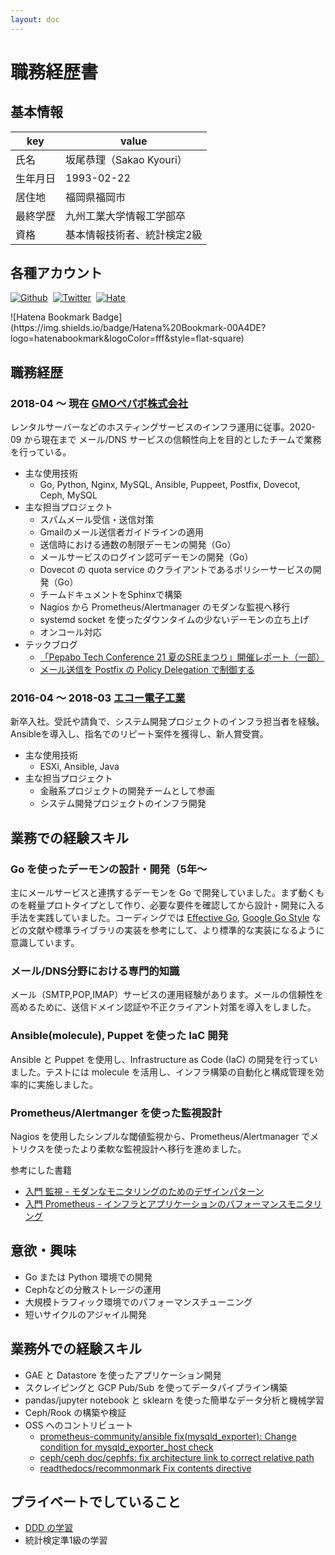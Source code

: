 ```yaml
---
layout: doc
---
```


# 職務経歴書

## 基本情報

|key|value|
|---|---|
|氏名|坂尾恭理（Sakao Kyouri）|
|生年月日|1993-02-22|
|居住地|福岡県福岡市|
|最終学歴|九州工業大学情報工学部卒|
|資格| 基本情報技術者、統計検定2級|


## 各種アカウント

<p style="display: flex; gap: 8px; flex-wrap: wrap;">
  <a href="https://github.com/molpako" target="_blank"><img alt="Github" src="https://img.shields.io/badge/molpako-%2312100E.svg?&style=flat-square&logo=Github&logoColor=white" /></a>
  <a href="https://x.com/molpako" target="_blank"><img alt="Twitter" src="https://img.shields.io/badge/@molpako-%231DA1F2.svg?&style=flat-square&logo=twitter&logoColor=white" /></a>
  <a href="https://molpako.hatenablog.com/" target="_blank"><img alt="Hate" src="https://img.shields.io/badge/molpako-00A4DE.svg?&style=flat-square&logo=hatenabookmark&logoColor=white" /></a>
</p>
![Hatena Bookmark Badge](https://img.shields.io/badge/Hatena%20Bookmark-00A4DE?logo=hatenabookmark&logoColor=fff&style=flat-square)

## 職務経歴

### 2018-04 〜 現在 [GMOペパボ株式会社](https://pepabo.com/)

レンタルサーバーなどのホスティングサービスのインフラ運用に従事。2020-09 から現在まで メール/DNS サービスの信頼性向上を目的としたチームで業務を行っている。

- 主な使用技術
    - Go, Python, Nginx, MySQL, Ansible, Puppeet, Postfix, Dovecot, Ceph, MySQL
- 主な担当プロジェクト
    - スパムメール受信・送信対策
    - Gmailのメール送信者ガイドラインの適用
    - 送信時における通数の制限デーモンの開発（Go）
    - メールサービスのログイン認可デーモンの開発（Go）
    - Dovecot の quota service のクライアントであるポリシーサービスの開発（Go）
    - チームドキュメントをSphinxで構築
    - Nagios から Prometheus/Alertmanager のモダンな監視へ移行
    - systemd socket を使ったダウンタイムの少ないデーモンの立ち上げ
    - オンコール対応
- テックブログ
    - [「Pepabo Tech Conference 21 夏のSREまつり」開催レポート（一部）](https://tech.pepabo.com/2023/09/20/pepabotech/)
    - [メール送信を Postfix の Policy Delegation で制御する](https://tech.pepabo.com/2023/05/29/hosting-mre-policy-delegation/)


### 2016-04 〜 2018-03 [エコー電子工業](https://echo.e-aera.jp/)

新卒入社。受託や請負で、システム開発プロジェクトのインフラ担当者を経験。Ansibleを導入し、指名でのリピート案件を獲得し、新人賞受賞。

- 主な使用技術
    - ESXi, Ansible, Java
- 主な担当プロジェクト
    - 金融系プロジェクトの開発チームとして参画
    - システム開発プロジェクトのインフラ開発


## 業務での経験スキル

###  Go を使ったデーモンの設計・開発（5年〜

主にメールサービスと連携するデーモンを Go で開発していました。まず動くものを軽量プロトタイプとして作り、必要な要件を確認してから設計・開発に入る手法を実践していました。コーディングでは [Effective Go](https://go.dev/doc/effective_go), [Google Go Style](https://google.github.io/styleguide/go/) などの文献や標準ライブラリの実装を参考にして、より標準的な実装になるように意識しています。


### メール/DNS分野における専門的知識

メール（SMTP,POP,IMAP）サービスの運用経験があります。メールの信頼性を高めるために、送信ドメイン認証や不正クライアント対策を導入をしました。


### Ansible(molecule), Puppet を使った IaC 開発

Ansible と Puppet を使用し、Infrastructure as Code (IaC) の開発を行っていました。テストには molecule を活用し、インフラ構築の自動化と構成管理を効率的に実施しました。

### Prometheus/Alertmanger を使った監視設計

Nagios を使用したシンプルな閾値監視から、Prometheus/Alertmanager でメトリクスを使ったより柔軟な監視設計へ移行を進めました。

参考にした書籍

- [入門 監視 - モダンなモニタリングのためのデザインパターン](https://www.oreilly.co.jp/books/9784873118642/)
- [入門 Prometheus - インフラとアプリケーションのパフォーマンスモニタリング](https://www.oreilly.co.jp/books/9784873118772/)

## 意欲・興味

- Go または Python 環境での開発
- Cephなどの分散ストレージの運用
- 大規模トラフィック環境でのパフォーマンスチューニング
- 短いサイクルのアジャイル開発

## 業務外での経験スキル

- GAE と Datastore を使ったアプリケーション開発 
- スクレイピングと GCP Pub/Sub を使ってデータパイプライン構築
- pandas/jupyter notebook と sklearn を使った簡単なデータ分析と機械学習
- Ceph/Rook の構築や検証
- OSS へのコントリビュート
    - [prometheus-community/ansible fix(mysqld_exporter): Change condition for mysqld_exporter_host check](https://github.com/prometheus-community/ansible/pull/270)
    - [ceph/ceph doc/cephfs: fix architecture link to correct relative path](https://github.com/ceph/ceph/pull/56333)
    - [readthedocs/recommonmark Fix contents directive](https://github.com/readthedocs/recommonmark/pull/126)

## プライベートでしていること

- [DDD の学習](https://github.com/molpako/Architecture-Patterns-with-Python)
- 統計検定準1級の学習
